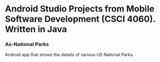 # Android Studio Projects from Mobile Software Development (CSCI 4060). Written in Java
### As-National Parks
Android app that shows the details of various US National Parks.

